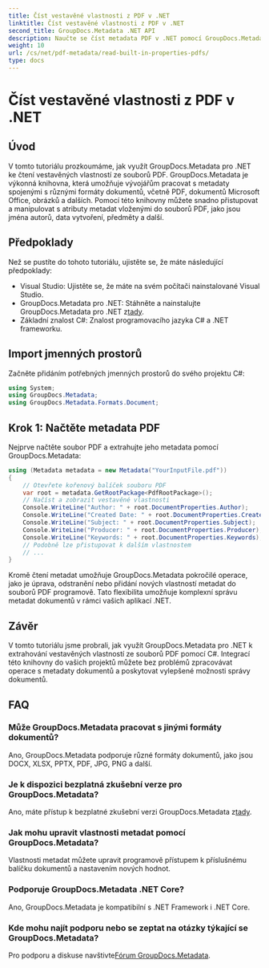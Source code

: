 ```yaml
---
title: Číst vestavěné vlastnosti z PDF v .NET
linktitle: Číst vestavěné vlastnosti z PDF v .NET
second_title: GroupDocs.Metadata .NET API
description: Naučte se číst metadata PDF v .NET pomocí GroupDocs.Metadata. Získejte přístup ke jménům autorů, datům vytvoření, předmětům a dalším pomocí kódu C#.
weight: 10
url: /cs/net/pdf-metadata/read-built-in-properties-pdfs/
type: docs
---
```

# Číst vestavěné vlastnosti z PDF v .NET

## Úvod
V tomto tutoriálu prozkoumáme, jak využít GroupDocs.Metadata pro .NET ke čtení vestavěných vlastností ze souborů PDF. GroupDocs.Metadata je výkonná knihovna, která umožňuje vývojářům pracovat s metadaty spojenými s různými formáty dokumentů, včetně PDF, dokumentů Microsoft Office, obrázků a dalších. Pomocí této knihovny můžete snadno přistupovat a manipulovat s atributy metadat vloženými do souborů PDF, jako jsou jména autorů, data vytvoření, předměty a další.
## Předpoklady
Než se pustíte do tohoto tutoriálu, ujistěte se, že máte následující předpoklady:
- Visual Studio: Ujistěte se, že máte na svém počítači nainstalované Visual Studio.
-  GroupDocs.Metadata pro .NET: Stáhněte a nainstalujte GroupDocs.Metadata pro .NET z[tady](https://releases.groupdocs.com/metadata/net/).
- Základní znalost C#: Znalost programovacího jazyka C# a .NET frameworku.

## Import jmenných prostorů
Začněte přidáním potřebných jmenných prostorů do svého projektu C#:
```csharp
using System;
using GroupDocs.Metadata;
using GroupDocs.Metadata.Formats.Document;
```
## Krok 1: Načtěte metadata PDF
Nejprve načtěte soubor PDF a extrahujte jeho metadata pomocí GroupDocs.Metadata:
```csharp
using (Metadata metadata = new Metadata("YourInputFile.pdf"))
{
    // Otevřete kořenový balíček souboru PDF
    var root = metadata.GetRootPackage<PdfRootPackage>();
    // Načíst a zobrazit vestavěné vlastnosti
    Console.WriteLine("Author: " + root.DocumentProperties.Author);
    Console.WriteLine("Created Date: " + root.DocumentProperties.CreatedDate);
    Console.WriteLine("Subject: " + root.DocumentProperties.Subject);
    Console.WriteLine("Producer: " + root.DocumentProperties.Producer);
    Console.WriteLine("Keywords: " + root.DocumentProperties.Keywords);
    // Podobně lze přistupovat k dalším vlastnostem
    // ...
}
```
Kromě čtení metadat umožňuje GroupDocs.Metadata pokročilé operace, jako je úprava, odstranění nebo přidání nových vlastností metadat do souborů PDF programově. Tato flexibilita umožňuje komplexní správu metadat dokumentů v rámci vašich aplikací .NET.
## Závěr
V tomto tutoriálu jsme probrali, jak využít GroupDocs.Metadata pro .NET k extrahování vestavěných vlastností ze souborů PDF pomocí C#. Integrací této knihovny do vašich projektů můžete bez problémů zpracovávat operace s metadaty dokumentů a poskytovat vylepšené možnosti správy dokumentů.

## FAQ
### Může GroupDocs.Metadata pracovat s jinými formáty dokumentů?
Ano, GroupDocs.Metadata podporuje různé formáty dokumentů, jako jsou DOCX, XLSX, PPTX, PDF, JPG, PNG a další.
### Je k dispozici bezplatná zkušební verze pro GroupDocs.Metadata?
Ano, máte přístup k bezplatné zkušební verzi GroupDocs.Metadata z[tady](https://releases.groupdocs.com/).
### Jak mohu upravit vlastnosti metadat pomocí GroupDocs.Metadata?
Vlastnosti metadat můžete upravit programově přístupem k příslušnému balíčku dokumentů a nastavením nových hodnot.
### Podporuje GroupDocs.Metadata .NET Core?
Ano, GroupDocs.Metadata je kompatibilní s .NET Framework i .NET Core.
### Kde mohu najít podporu nebo se zeptat na otázky týkající se GroupDocs.Metadata?
 Pro podporu a diskuse navštivte[Fórum GroupDocs.Metadata](https://forum.groupdocs.com/c/metadata/14).